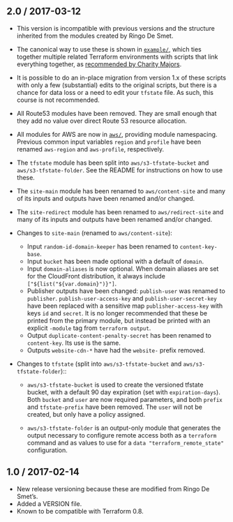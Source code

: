 ## 2.0 / 2017-03-12

-   This version is incompatible with previous versions and the structure
    inherited from the modules created by Ringo De Smet.

-   The canonical way to use these is shown in [`example/`][], which
    ties together multiple related Terraform environments with scripts that
    link everything together, as [recommended by Charity Majors][].

-   It is possible to do an in-place migration from version 1.x of these
    scripts with only a few (substantial) edits to the original scripts, but
    there is a chance for data loss or a need to edit your `tfstate` file. As
    such, this course is not recommended.

-   All Route53 modules have been removed. They are small enough that they add
    no value over direct Route 53 resource allocation.

-   All modules for AWS are now in [`aws/`][], providing module namespacing.
    Previous common input variables `region` and `profile` have been renamed
    `aws-region` and `aws-profile`, respectively.

-   The `tfstate` module has been split into `aws/s3-tfstate-bucket` and
    `aws/s3-tfstate-folder`. See the README for instructions on how to use
    these.

-   The `site-main` module has been renamed to `aws/content-site` and many of
    its inputs and outputs have been renamed and/or changed.

-   The `site-redirect` module has been renamed to `aws/redirect-site` and many
    of its inputs and outputs have been renamed and/or changed.

-   Changes to `site-main` (renamed to `aws/content-site`):

    -   Input `random-id-domain-keeper` has been renamed to `content-key-base`.
    -   Input `bucket` has been made optional with a default of `domain`.
    -   Input `domain-aliases` is now optional. When domain aliases are set for
        the CloudFront distribution, it always include
        `["${list("${var.domain}")}"]`.
    -   Publisher outputs have been changed: `publish-user` was renamed to
        `publisher`. `publish-user-access-key` and `publish-user-secret-key`
        have been replaced with a sensitive map `publisher-access-key` with
        keys `id` and `secret`. It is no longer recommended that these be
        printed from the primary module, but instead be printed with an
        explicit `-module` tag from `terraform output`.
    -   Output `duplicate-content-penalty-secret` has been renamed to
        `content-key`. Its use is the same.
    -   Outputs `website-cdn-*` have had the `website-` prefix removed.

-   Changes to `tfstate` (split into `aws/s3-tfstate-bucket` and
    `aws/s3-tfstate-folder`)::

    -   `aws/s3-tfstate-bucket` is used to create the versioned tfstate bucket,
        with a default 90 day expiration (set with `expiration-days`). Both
        `bucket` and `user` are now required parameters, and both `prefix` and
        `tfstate-prefix` have been removed. The `user` will not be created, but
        only have a policy assigned.

    -   `aws/s3-tfstate-folder` is an output-only module that generates the
        output necessary to configure remote access both as a `terraform`
        command and as values to use for a `data "terraform_remote_state"`
        configuration.

## 1.0 / 2017-02-14

-    New release versioning because these are modified from Ringo De Smet’s.
-    Added a VERSION file.
-    Known to be compatible with Terraform 0.8.

[recommended by Charity Majors]: https://charity.wtf/2016/03/30/terraform-vpc-and-why-you-want-a-tfstate-file-per-env/
[`example/`]: https://github.com/halostatue/terraform-modules/tree/v2.0/example/
[`aws/`]: https://github.com/halostatue/terraform-modules/tree/v2.0/aws/
